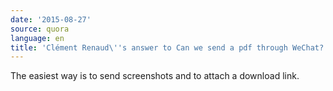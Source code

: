 ```yaml
---
date: '2015-08-27'
source: quora
language: en
title: 'Clément Renaud\''s answer to Can we send a pdf through WeChat? - Quora'
---
```


The easiest way is to send screenshots and to attach a download link.
